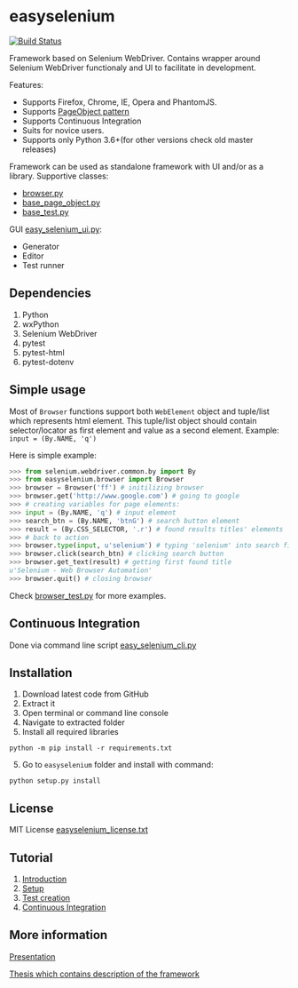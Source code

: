 # easyselenium

[![Build Status](https://travis-ci.org/kirillstrelkov/easyselenium.svg?branch=master)](https://travis-ci.org/kirillstrelkov/easyselenium)

Framework based on Selenium WebDriver. Contains wrapper around Selenium WebDriver functionaly and UI to facilitate in development.

Features:

- Supports Firefox, Chrome, IE, Opera and PhantomJS.
- Supports [PageObject pattern](https://code.google.com/p/selenium/wiki/PageObjects)
- Supports Continuous Integration
- Suits for novice users.
- Supports only Python 3.6+(for other versions check old master releases)

Framework can be used as standalone framework with UI and/or as a library.
Supportive classes:

- [browser.py](/easyselenium/browser.py)
- [base_page_object.py](/easyselenium/base_page_object.py)
- [base_test.py](/easyselenium/base_test.py)

GUI [easy_selenium_ui.py](/easyselenium/scripts/easy_selenium_ui.py):

- Generator
- Editor
- Test runner

## Dependencies

1. Python
2. wxPython
3. Selenium WebDriver
4. pytest
5. pytest-html
6. pytest-dotenv

## Simple usage

Most of `Browser` functions support both `WebElement` object and tuple/list which represents html element. This tuple/list object should contain selector/locator as first element and value as a second element. Example: `input = (By.NAME, 'q')`

Here is simple example:

```python
>>> from selenium.webdriver.common.by import By
>>> from easyselenium.browser import Browser
>>> browser = Browser('ff') # initilizing browser
>>> browser.get('http://www.google.com') # going to google
>>> # creating variables for page elements:
>>> input = (By.NAME, 'q') # input element
>>> search_btn = (By.NAME, 'btnG') # search button element
>>> result = (By.CSS_SELECTOR, '.r') # found results titles' elements
>>> # back to action
>>> browser.type(input, u'selenium') # typing 'selenium' into search field
>>> browser.click(search_btn) # clicking search button
>>> browser.get_text(result) # getting first found title
u'Selenium - Web Browser Automation'
>>> browser.quit() # closing browser
```

Check [browser_test.py](/easyselenium/test/browser_test.py) for more examples.

## Continuous Integration

Done via command line script [easy_selenium_cli.py](/easyselenium/scripts/easy_selenium_cli.py)

## Installation

1. Download latest code from GitHub
2. Extract it
3. Open terminal or command line console
4. Navigate to extracted folder
5. Install all required libraries

```shell
python -m pip install -r requirements.txt
```

5. Go to `easyselenium` folder and install with command:

```shell
python setup.py install
```

## License

MIT License [easyselenium_license.txt](/easyselenium/licenses/easyselenium_license.txt)

## Tutorial

1. [Introduction](https://kirillstrelkov.blogspot.de/2016/03/test-automation-with-selenium-webdriver.html)
2. [Setup](https://kirillstrelkov.blogspot.de/2016/03/test-automation-with-selenium-webdriver_28.html)
3. [Test creation](https://kirillstrelkov.blogspot.de/2016/03/test-automation-tutorial-with-selenium.html)
4. [Continuous Integration](https://kirillstrelkov.blogspot.com/2018/04/test-automation-tutorial-with-selenium.html)

## More information

[Presentation](https://www.dropbox.com/s/4y877giru9qwx3b/present_Kirill_Strelkov.pdf?dl=0)

[Thesis which contains description of the framework](https://www.dropbox.com/s/l65o69wvzjf1bue/Kirill_Strelkov_073639_BAK.pdf?dl=0)
